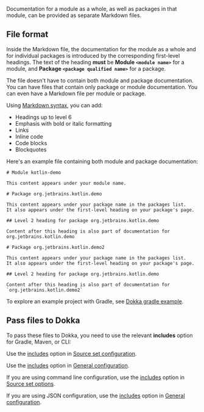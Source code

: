 [//]: # (title: 模块文档)

Documentation for a module as a whole, as well as packages in that module, can be provided as separate Markdown files.

## File format

Inside the Markdown file, the documentation for the module as a whole and for individual packages is introduced by the corresponding
first-level headings. The text of the heading **must** be **Module `<module name>`** for a module, and **Package `<package qualified name>`**
for a package. 

The file doesn't have to contain both module and package documentation. You can have files that contain only package or 
module documentation. You can even have a Markdown file per module or package.

Using [Markdown syntax](https://www.markdownguide.org/basic-syntax/), you can add:
* Headings up to level 6
* Emphasis with bold or italic formatting
* Links
* Inline code
* Code blocks
* Blockquotes

Here's an example file containing both module and package documentation:

```text
# Module kotlin-demo

This content appears under your module name.

# Package org.jetbrains.kotlin.demo

This content appears under your package name in the packages list.
It also appears under the first-level heading on your package's page.

## Level 2 heading for package org.jetbrains.kotlin.demo

Content after this heading is also part of documentation for org.jetbrains.kotlin.demo

# Package org.jetbrains.kotlin.demo2

This content appears under your package name in the packages list.
It also appears under the first-level heading on your package's page.

## Level 2 heading for package org.jetbrains.kotlin.demo

Content after this heading is also part of documentation for `org.jetbrains.kotlin.demo2`
```

To explore an example project with Gradle, see [Dokka gradle example](https://github.com/Kotlin/dokka/tree/master/examples/gradle/dokka-gradle-example).

## Pass files to Dokka

To pass these files to Dokka, you need to use the relevant **includes** option for Gradle, Maven, or CLI:

<tabs group="build-script">
<tab title="Gradle" group-key="gradle">

Use the [includes](dokka-gradle.md#includes) option in [Source set configuration](dokka-gradle.md#source-set-configuration).

</tab>

<tab title="Maven" group-key="mvn">

Use the [includes](dokka-maven.md#includes) option in [General configuration](dokka-maven.md#general-configuration).

</tab>

<tab title="CLI" group-key="cli">

If you are using command line configuration, use the [includes](dokka-cli.md#includes-cli) option in 
[Source set options](dokka-cli.md#source-set-options).

If you are using JSON configuration, use the [includes](dokka-cli.md#includes-json) option in 
[General configuration](dokka-cli.md#general-configuration).

</tab>
</tabs>

